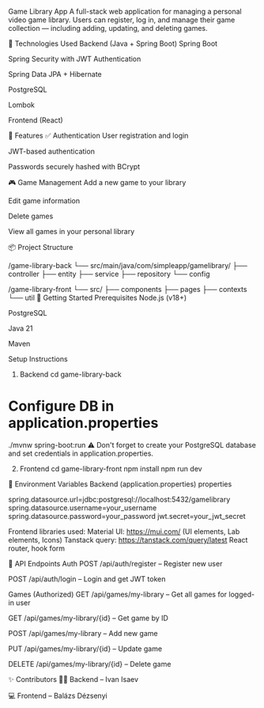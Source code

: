 Game Library App
A full-stack web application for managing a personal video game library. Users can register, log in, and manage their game collection — including adding, updating, and deleting games.

🔧 Technologies Used
Backend (Java + Spring Boot)
Spring Boot

Spring Security with JWT Authentication

Spring Data JPA + Hibernate

PostgreSQL

Lombok

Frontend (React)


🧩 Features
✅ Authentication
User registration and login

JWT-based authentication

Passwords securely hashed with BCrypt

🎮 Game Management
Add a new game to your library

Edit game information

Delete games

View all games in your personal library

📦 Project Structure

/game-library-back
  └── src/main/java/com/simpleapp/gamelibrary/
      ├── controller
      ├── entity
      ├── service
      ├── repository
      └── config

/game-library-front
  └── src/
      ├── components
      ├── pages
      ├── contexts
      └── util
🚀 Getting Started
Prerequisites
Node.js (v18+)

PostgreSQL

Java 21

Maven

Setup Instructions

1. Backend
cd game-library-back
# Configure DB in application.properties
./mvnw spring-boot:run
⚠️ Don't forget to create your PostgreSQL database and set credentials in application.properties.

2. Frontend
cd game-library-front
npm install
npm run dev

🔐 Environment Variables
Backend (application.properties)
properties

spring.datasource.url=jdbc:postgresql://localhost:5432/gamelibrary
spring.datasource.username=your_username
spring.datasource.password=your_password
jwt.secret=your_jwt_secret

Frontend libraries used:
Material UI: https://mui.com/ (UI elements, Lab elements, Icons)
Tanstack query: https://tanstack.com/query/latest
React router, hook form

📮 API Endpoints
Auth
POST /api/auth/register – Register new user

POST /api/auth/login – Login and get JWT token

Games (Authorized)
GET /api/games/my-library – Get all games for logged-in user

GET /api/games/my-library/{id} – Get game by ID

POST /api/games/my-library – Add new game

PUT /api/games/my-library/{id} – Update game

DELETE /api/games/my-library/{id} – Delete game

✨ Contributors
👨‍💻 Backend – Ivan Isaev

💻 Frontend – Balázs Dézsenyi


